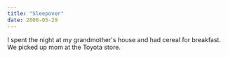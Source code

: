 ```yaml
---
title: "Sleepover"
date: 2006-05-29
---
```


I spent the night at my grandmother's house and had cereal for breakfast.  We picked up mom at the Toyota store.
